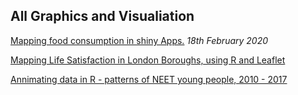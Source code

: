 ## All Graphics and Visualiation

[Mapping food consumption in shiny Apps.](/worldmap)
<i>18th February 2020</i>

[Mapping Life Satisfaction in London Boroughs, using R and Leaflet](/lifesatisfaction)

[Annimating data in R - patterns of NEET young people, 2010 - 2017](/animation)
